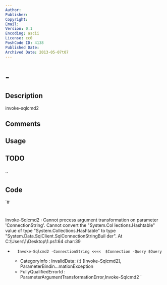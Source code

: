 ```yaml
---
Author: 
Publisher: 
Copyright: 
Email: 
Version: 0.1
Encoding: ascii
License: cc0
PoshCode ID: 4138
Published Date: 
Archived Date: 2013-05-07t07
---
```


#  - 

## Description

invoke-sqlcmd2

## Comments



## Usage



## TODO



## 

``

## Code

`#
 #
 Invoke-Sqlcmd2 : Cannot process argument transformation on parameter 'ConnectionString'. Cannot convert the "System.Col
 lections.Hashtable" value of type "System.Collections.Hashtable" to type "System.Data.SqlClient.SqlConnectionStringBuil
 der".
 At C:\Users\1\Desktop\1.ps1:64 char:39
 +       Invoke-Sqlcmd2 -ConnectionString <<<<  $Connection -Query $Query
     + CategoryInfo          : InvalidData: (:) [Invoke-Sqlcmd2], ParameterBindin...mationException
     + FullyQualifiedErrorId : ParameterArgumentTransformationError,Invoke-Sqlcmd2
`

